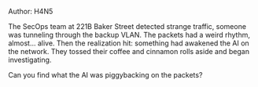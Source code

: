 Author: H4N5

The SecOps team at 221B Baker Street detected strange traffic, someone was tunneling through the backup VLAN.
The packets had a weird rhythm, almost... alive.
Then the realization hit: something had awakened the AI on the network.
They tossed their coffee and cinnamon rolls aside and began investigating.

Can you find what the AI was piggybacking on the packets?
